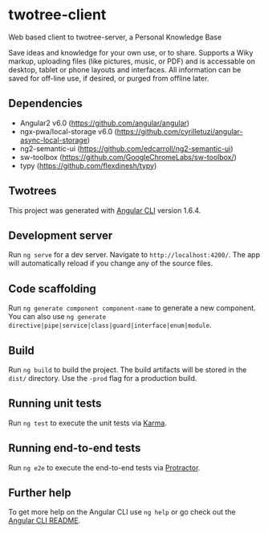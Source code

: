 # twotree-client

Web based client to twotree-server, a Personal Knowledge Base

Save ideas and knowledge for your own use, or to share. Supports a Wiky markup, uploading files (like pictures, music, or PDF) and is accessable on desktop, tablet or phone layouts and interfaces. All information can be saved for off-line use, if desired, or purged from offline later.

## Dependencies

* Angular2 v6.0 (https://github.com/angular/angular)
* ngx-pwa/local-storage v6.0 (https://github.com/cyrilletuzi/angular-async-local-storage)
* ng2-semantic-ui (https://github.com/edcarroll/ng2-semantic-ui)
* sw-toolbox (https://github.com/GoogleChromeLabs/sw-toolbox/)
* typy (https://github.com/flexdinesh/typy)

## Twotrees

This project was generated with [Angular CLI](https://github.com/angular/angular-cli) version 1.6.4.

## Development server

Run `ng serve` for a dev server. Navigate to `http://localhost:4200/`. The app will automatically reload if you change any of the source files.

## Code scaffolding

Run `ng generate component component-name` to generate a new component. You can also use `ng generate directive|pipe|service|class|guard|interface|enum|module`.

## Build

Run `ng build` to build the project. The build artifacts will be stored in the `dist/` directory. Use the `-prod` flag for a production build.

## Running unit tests

Run `ng test` to execute the unit tests via [Karma](https://karma-runner.github.io).

## Running end-to-end tests

Run `ng e2e` to execute the end-to-end tests via [Protractor](http://www.protractortest.org/).

## Further help

To get more help on the Angular CLI use `ng help` or go check out the [Angular CLI README](https://github.com/angular/angular-cli/blob/master/README.md).

